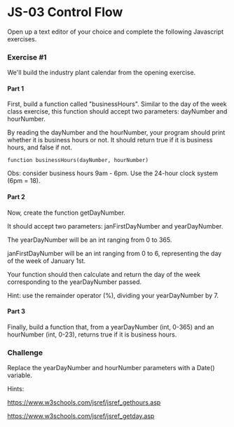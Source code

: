 # JS-03 Control Flow

Open up a text editor of your choice and complete the following Javascript exercises.

### Exercise #1

We'll build the industry plant calendar from the opening exercise.

#### Part 1
First, build a function called "businessHours". Similar to the day of the week class exercise, this function should accept two parameters: dayNumber and hourNumber.

By reading the dayNumber and the hourNumber, your program should print whether it is business hours or not. It should return true if it is business hours, and false if not.

`function businessHours(dayNumber, hourNumber)`

Obs: consider business hours 9am - 6pm. Use the 24-hour clock system (6pm = 18).

#### Part 2

Now, create the function getDayNumber.

It should accept two parameters: janFirstDayNumber and yearDayNumber.

The yearDayNumber will be an int ranging from 0 to 365.

janFirstDayNumber will be an int ranging from 0 to 6, representing the day of the week of January 1st.

Your function should then calculate and return the day of the week corresponding to the yearDayNumber passed.

Hint: use the remainder operator (%), dividing your yearDayNumber by 7.

#### Part 3

Finally, build a function that, from a yearDayNumber (int, 0-365) and an hourNumber (int, 0-23), returns true if it is business hours.

### Challenge

Replace the yearDayNumber and hourNumber parameters with a Date() variable.

Hints: 

https://www.w3schools.com/jsref/jsref_gethours.asp

https://www.w3schools.com/jsref/jsref_getday.asp
